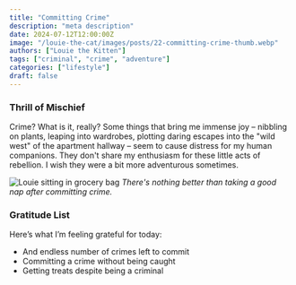 ```yaml
---
title: "Committing Crime"
description: "meta description"
date: 2024-07-12T12:00:00Z
image: "/louie-the-cat/images/posts/22-committing-crime-thumb.webp"
authors: ["Louie the Kitten"]
tags: ["criminal", "crime", "adventure"]
categories: ["lifestyle"]
draft: false
---
```


### Thrill of Mischief

Crime? What is it, really? Some things that bring me immense joy – nibbling on plants, leaping into wardrobes, plotting daring escapes into the "wild west" of the apartment hallway – seem to cause distress for my human companions. They don't share my enthusiasm for these little acts of rebellion. I wish they were a bit more adventurous sometimes.

![Louie sitting in grocery bag](/louie-the-cat/images/posts/22-committing-crime-full.webp)
*There's nothing better than taking a good nap after committing crime.*

### Gratitude List

Here’s what I’m feeling grateful for today:

* And endless number of crimes left to commit
* Committing a crime without being caught
* Getting treats despite being a criminal
